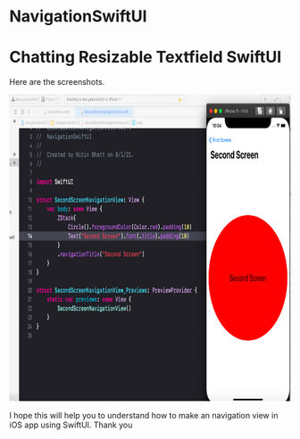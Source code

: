 # NavigationSwiftUI

# Chatting Resizable Textfield SwiftUI

Here are the screenshots.

<img src="navigation.png" width="750" height="550">


I hope this will help you to understand how to make an navigation view in iOS app using SwiftUI. Thank you
